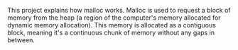 This project explains how malloc works.
Malloc is used to request a block of memory from the heap (a region of the computer's memory allocated for dynamic memory allocation). This memory is allocated as a contiguous block, meaning it's a continuous chunk of memory without any gaps in between.
